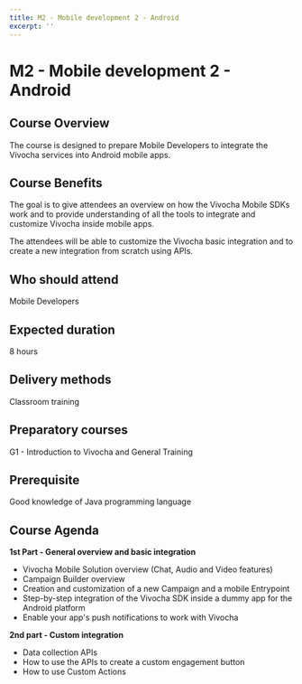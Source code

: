 ```yaml
---
title: M2 - Mobile development 2 - Android
excerpt: ''
---
```


# M2 - Mobile development 2 - Android

## **Course Overview**

The course is designed to prepare Mobile Developers to integrate the Vivocha services into Android mobile apps.

## **Course Benefits**

The goal is to give attendees an overview on how the Vivocha Mobile SDKs work and to provide understanding of all the tools to integrate and customize Vivocha inside mobile apps.

The attendees will be able to customize the Vivocha basic integration and to create a new integration from scratch using APIs.

## **Who should attend**

Mobile Developers

## **Expected duration**

8 hours

## **Delivery methods**

Classroom training

## **Preparatory courses**

G1 - Introduction to Vivocha and General Training

## **Prerequisite**

Good knowledge of Java programming language

## **Course Agenda**

**1st Part - General overview and basic integration**

* Vivocha Mobile Solution overview \(Chat, Audio and Video features\)
* Campaign Builder overview
* Creation and customization of a new Campaign and a mobile Entrypoint
* Step-by-step integration of the Vivocha SDK inside a dummy app for the Android platform 
* Enable your app's push notifications to work with Vivocha

**2nd part - Custom integration**

* Data collection APIs 
* How to use the APIs to create a custom engagement button
* How to use Custom Actions

